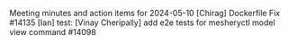 Meeting minutes and action items for 2024-05-10
[Chirag]  Dockerfile Fix #14135
                    [Ian]  test: 
[Vinay Cheripally] add e2e tests for mesheryctl model view command #14098
